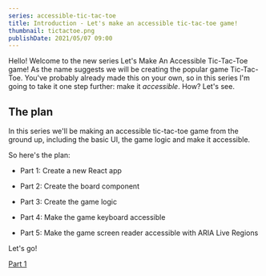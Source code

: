 ```yaml
---
series: accessible-tic-tac-toe
title: Introduction - Let's make an accessible tic-tac-toe game!
thumbnail: tictactoe.png
publishDate: 2021/05/07 09:00
---
```


Hello! Welcome to the new series Let's Make An Accessible Tic-Tac-Toe game! As the name suggests we will be creating the popular game Tic-Tac-Toe. You've probably already made this on your own, so in this series I'm going to take it one step further: make it *accessible*. How? Let's see.

## The plan

In this series we'll be making an accessible tic-tac-toe game from the ground up, including the basic UI, the game logic and make it accessible.

So here's the plan:

* Part 1: Create a new React app

* Part 2: Create the board component

* Part 3: Create the game logic

* Part 4: Make the game keyboard accessible

* Part 5: Make the game screen reader accessible with ARIA Live Regions

Let's go!

[Part 1](part-1-create-app)